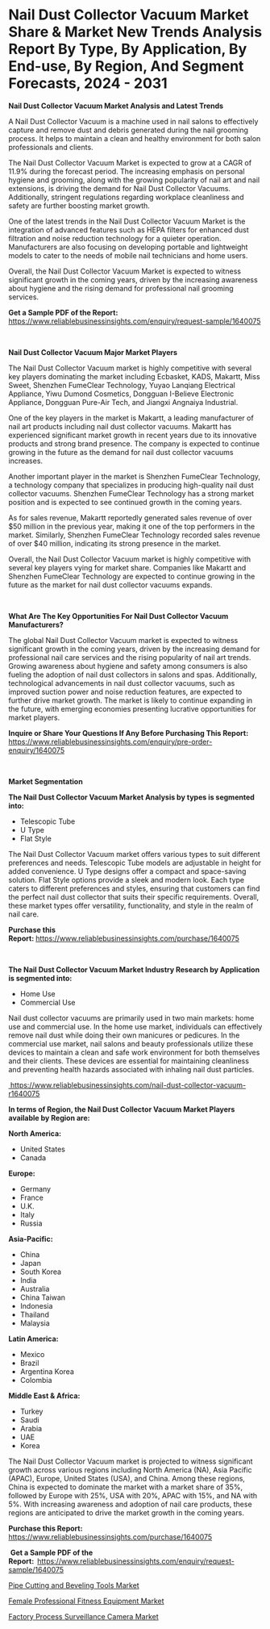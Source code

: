 <p><h1>Nail Dust Collector Vacuum Market Share & Market New Trends Analysis Report By Type, By Application, By End-use, By Region, And Segment Forecasts, 2024 - 2031</h1></p><p><strong>Nail Dust Collector Vacuum Market Analysis and Latest Trends</strong></p>
<p><p>A Nail Dust Collector Vacuum is a machine used in nail salons to effectively capture and remove dust and debris generated during the nail grooming process. It helps to maintain a clean and healthy environment for both salon professionals and clients.</p><p>The Nail Dust Collector Vacuum Market is expected to grow at a CAGR of 11.9% during the forecast period. The increasing emphasis on personal hygiene and grooming, along with the growing popularity of nail art and nail extensions, is driving the demand for Nail Dust Collector Vacuums. Additionally, stringent regulations regarding workplace cleanliness and safety are further boosting market growth.</p><p>One of the latest trends in the Nail Dust Collector Vacuum Market is the integration of advanced features such as HEPA filters for enhanced dust filtration and noise reduction technology for a quieter operation. Manufacturers are also focusing on developing portable and lightweight models to cater to the needs of mobile nail technicians and home users.</p><p>Overall, the Nail Dust Collector Vacuum Market is expected to witness significant growth in the coming years, driven by the increasing awareness about hygiene and the rising demand for professional nail grooming services.</p></p>
<p><strong>Get a Sample PDF of the Report:&nbsp;</strong> <a href="https://www.reliablebusinessinsights.com/enquiry/request-sample/1640075">https://www.reliablebusinessinsights.com/enquiry/request-sample/1640075</a></p>
<p>&nbsp;</p>
<p><strong>Nail Dust Collector Vacuum Major Market Players</strong></p>
<p><p>The Nail Dust Collector Vacuum market is highly competitive with several key players dominating the market including Ecbasket, KADS, Makartt, Miss Sweet, Shenzhen FumeClear Technology, Yuyao Lanqiang Electrical Appliance, Yiwu Dumond Cosmetics, Dongguan I-Believe Electronic Appliance, Dongguan Pure-Air Tech, and Jiangxi Angnaiya Industrial.</p><p>One of the key players in the market is Makartt, a leading manufacturer of nail art products including nail dust collector vacuums. Makartt has experienced significant market growth in recent years due to its innovative products and strong brand presence. The company is expected to continue growing in the future as the demand for nail dust collector vacuums increases.</p><p>Another important player in the market is Shenzhen FumeClear Technology, a technology company that specializes in producing high-quality nail dust collector vacuums. Shenzhen FumeClear Technology has a strong market position and is expected to see continued growth in the coming years.</p><p>As for sales revenue, Makartt reportedly generated sales revenue of over $50 million in the previous year, making it one of the top performers in the market. Similarly, Shenzhen FumeClear Technology recorded sales revenue of over $40 million, indicating its strong presence in the market.</p><p>Overall, the Nail Dust Collector Vacuum market is highly competitive with several key players vying for market share. Companies like Makartt and Shenzhen FumeClear Technology are expected to continue growing in the future as the market for nail dust collector vacuums expands.</p></p>
<p>&nbsp;</p>
<p><strong>What Are The Key Opportunities For Nail Dust Collector Vacuum Manufacturers?</strong></p>
<p><p>The global Nail Dust Collector Vacuum market is expected to witness significant growth in the coming years, driven by the increasing demand for professional nail care services and the rising popularity of nail art trends. Growing awareness about hygiene and safety among consumers is also fueling the adoption of nail dust collectors in salons and spas. Additionally, technological advancements in nail dust collector vacuums, such as improved suction power and noise reduction features, are expected to further drive market growth. The market is likely to continue expanding in the future, with emerging economies presenting lucrative opportunities for market players.</p></p>
<p><strong>Inquire or Share Your Questions If Any Before Purchasing This Report:</strong> <a href="https://www.reliablebusinessinsights.com/enquiry/pre-order-enquiry/1640075">https://www.reliablebusinessinsights.com/enquiry/pre-order-enquiry/1640075</a></p>
<p>&nbsp;</p>
<p><strong>Market Segmentation</strong></p>
<p><strong>The Nail Dust Collector Vacuum Market Analysis by types is segmented into:</strong></p>
<p><ul><li>Telescopic Tube</li><li>U Type</li><li>Flat Style</li></ul></p>
<p><p>The Nail Dust Collector Vacuum market offers various types to suit different preferences and needs. Telescopic Tube models are adjustable in height for added convenience. U Type designs offer a compact and space-saving solution. Flat Style options provide a sleek and modern look. Each type caters to different preferences and styles, ensuring that customers can find the perfect nail dust collector that suits their specific requirements. Overall, these market types offer versatility, functionality, and style in the realm of nail care.</p></p>
<p><strong>Purchase this Report:&nbsp;</strong><a href="https://www.reliablebusinessinsights.com/purchase/1640075">https://www.reliablebusinessinsights.com/purchase/1640075</a></p>
<p>&nbsp;</p>
<p><strong>The Nail Dust Collector Vacuum Market Industry Research by Application is segmented into:</strong></p>
<p><ul><li>Home Use</li><li>Commercial Use</li></ul></p>
<p><p>Nail dust collector vacuums are primarily used in two main markets: home use and commercial use. In the home use market, individuals can effectively remove nail dust while doing their own manicures or pedicures. In the commercial use market, nail salons and beauty professionals utilize these devices to maintain a clean and safe work environment for both themselves and their clients. These devices are essential for maintaining cleanliness and preventing health hazards associated with inhaling nail dust particles.</p></p>
<p><a href="https://www.reliablebusinessinsights.com/nail-dust-collector-vacuum-r1640075">&nbsp;https://www.reliablebusinessinsights.com/nail-dust-collector-vacuum-r1640075</a></p>
<p><strong>In terms of Region, the Nail Dust Collector Vacuum Market Players available by Region are:</strong></p>
<p>
    <p> <strong> North America: </strong>
        <ul>
            <li>United States</li>
            <li>Canada</li>
        </ul>
        </p> 
    <p> <strong> Europe: </strong>
        <ul>
            <li>Germany</li>
            <li>France</li>
            <li>U.K.</li>
            <li>Italy</li>
            <li>Russia</li>
        </ul>
        </p> 
    <p> <strong> Asia-Pacific: </strong>
        <ul>
            <li>China</li>
            <li>Japan</li>
            <li>South Korea</li>
            <li>India</li>
            <li>Australia</li>
            <li>China Taiwan</li>
            <li>Indonesia</li>
            <li>Thailand</li>
            <li>Malaysia</li>
        </ul>
        </p> 
    <p> <strong> Latin America: </strong>
        <ul>
            <li>Mexico</li>
            <li>Brazil</li>
            <li>Argentina Korea</li>
            <li>Colombia</li>
        </ul>
        </p> 
    <p> <strong> Middle East & Africa: </strong>
        <ul>
            <li>Turkey</li>
            <li>Saudi</li>
            <li>Arabia</li>
            <li>UAE</li>
            <li>Korea</li>
        </ul>
    </p>
    </p>
<p><p>The Nail Dust Collector Vacuum market is projected to witness significant growth across various regions including North America (NA), Asia Pacific (APAC), Europe, United States (USA), and China. Among these regions, China is expected to dominate the market with a market share of 35%, followed by Europe with 25%, USA with 20%, APAC with 15%, and NA with 5%. With increasing awareness and adoption of nail care products, these regions are anticipated to drive the market growth in the coming years.</p></p>
<p><strong>Purchase this Report: </strong><a href="https://www.reliablebusinessinsights.com/purchase/1640075">https://www.reliablebusinessinsights.com/purchase/1640075</a></p>
<p>&nbsp;<strong>Get a Sample PDF of the Report:&nbsp;&nbsp;</strong><a href="https://www.reliablebusinessinsights.com/enquiry/request-sample/1640075">https://www.reliablebusinessinsights.com/enquiry/request-sample/1640075</a></p>
<p><strong></strong></p>
<p><p><a href="https://github.com/yadanielu/Market-Research-Report-List-1/blob/main/pipe-cutting-and-beveling-tools-market.md">Pipe Cutting and Beveling Tools Market</a></p><p><a href="https://github.com/qrkceaah30/Market-Research-Report-List-1/blob/main/female-professional-fitness-equipment-market.md">Female Professional Fitness Equipment Market</a></p><p><a href="https://github.com/lsapaaep8/Market-Research-Report-List-1/blob/main/factory-process-surveillance-camera-market.md">Factory Process Surveillance Camera Market</a></p></p>